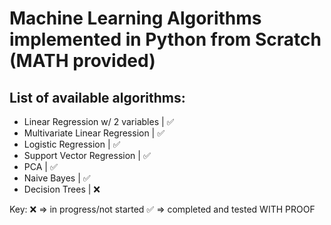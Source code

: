 # Machine Learning Algorithms implemented in Python from Scratch (MATH provided)

List of available algorithms: 
-----------------------------------------------------
- Linear Regression w/ 2 variables   |    ✅    
- Multivariate Linear Regression     |    ✅
- Logistic Regression                |    ✅
- Support Vector Regression          |    ✅
- PCA                                |    ✅
- Naive Bayes                        |    ✅
- Decision Trees                     |    ❌


Key:
❌ => in progress/not started
✅ => completed and tested WITH PROOF
